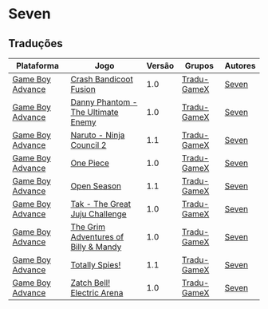 # Seven

## Traduções

| Plataforma | Jogo | Versão | Grupos | Autores |
| ----------- | ----------- | ----------- | ----------- | ----------- |
| [Game Boy Advance](../../traducoes/game-boy-advance/) | [Crash Bandicoot Fusion](../../traducoes/game-boy-advance/crash-bandicoot-fusion_seven/) | 1.0 | [Tradu\-GameX](../../grupos/tradu-gamex/) | [Seven](../../autores/seven/) |
| [Game Boy Advance](../../traducoes/game-boy-advance/) | [Danny Phantom - The Ultimate Enemy](../../traducoes/game-boy-advance/danny-phantom-the-ultimate-enemy_seven/) | 1.0 | [Tradu\-GameX](../../grupos/tradu-gamex/) | [Seven](../../autores/seven/) |
| [Game Boy Advance](../../traducoes/game-boy-advance/) | [Naruto - Ninja Council 2](../../traducoes/game-boy-advance/naruto-ninja-council-2_seven/) | 1.1 | [Tradu\-GameX](../../grupos/tradu-gamex/) | [Seven](../../autores/seven/) |
| [Game Boy Advance](../../traducoes/game-boy-advance/) | [One Piece](../../traducoes/game-boy-advance/one-piece_seven/) | 1.0 | [Tradu\-GameX](../../grupos/tradu-gamex/) | [Seven](../../autores/seven/) |
| [Game Boy Advance](../../traducoes/game-boy-advance/) | [Open Season](../../traducoes/game-boy-advance/open-season_seven/) | 1.1 | [Tradu\-GameX](../../grupos/tradu-gamex/) | [Seven](../../autores/seven/) |
| [Game Boy Advance](../../traducoes/game-boy-advance/) | [Tak - The Great Juju Challenge](../../traducoes/game-boy-advance/tak-the-great-juju-challenge_seven/) | 1.0 | [Tradu\-GameX](../../grupos/tradu-gamex/) | [Seven](../../autores/seven/) |
| [Game Boy Advance](../../traducoes/game-boy-advance/) | [The Grim Adventures of Billy &amp; Mandy](../../traducoes/game-boy-advance/the-grim-adventures-of-billy-mandy_seven/) | 1.0 | [Tradu\-GameX](../../grupos/tradu-gamex/) | [Seven](../../autores/seven/) |
| [Game Boy Advance](../../traducoes/game-boy-advance/) | [Totally Spies!](../../traducoes/game-boy-advance/totally-spies_seven/) | 1.1 | [Tradu\-GameX](../../grupos/tradu-gamex/) | [Seven](../../autores/seven/) |
| [Game Boy Advance](../../traducoes/game-boy-advance/) | [Zatch Bell! Electric Arena](../../traducoes/game-boy-advance/zatch-bell-electric-arena_seven/) | 1.0 | [Tradu\-GameX](../../grupos/tradu-gamex/) | [Seven](../../autores/seven/) |